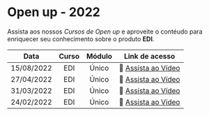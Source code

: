 # Open up - 2022

Assista aos nossos *Cursos de Open up* e aproveite o contéudo para enriquecer seu conhecimento sobre o produto **EDI**.

| Data | Curso | Módulo | Link de acesso |
|:---:|:---:|:---:|:---:|
|15/08/2022|EDI|Único|:movie_camera: [Assista ao Vídeo](https://youtu.be/KyeLpznHHbo)| 
|27/04/2022|EDI|Único|:movie_camera: [Assista ao Vídeo](https://youtu.be/1BpRYS5JroQ)| 
|31/03/2022|EDI|Único|:movie_camera: [Assista ao Vídeo](https://youtu.be/88_3yFN5fiM)|
|24/02/2022|EDI|Único|:movie_camera: [Assista ao Vídeo](https://youtu.be/La1Gpy27Hgg)|